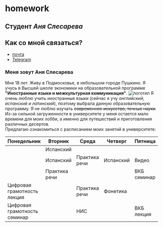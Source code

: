# homework
## Студент _Аня Слесарева_
## Как со мной связаться?
* [почта](mailto:anya_slesareva@mail.ru)
* [Telegram](https://t.me/anyaslesareva) 
### Меня зовут Аня Слесарева
Мне 18 лет. Живу в Подмосковье, в небольшом городе Пушкино. Я учусь в Высшей школе экономики на образовательной программе **"Иностранные языки и межкультурная коммуникация"**. ![логотип](https://www.be-in.ru/media/beingallery/uploads/2015/09/______________1.jpg) Я очень люблю учить иностранные языки (сейчас я учу *английский, испанский и латинский*), поэтому выбрала данную образовательную программу. Я не люблю изучать ~~современное искусство, точные науки~~. Из-за сильной загруженности в университете у меня остается мало времени для моих хобби, а именно для путешествий и приготовления различных десертов.                                                                           
Предлагаю ознакомиться с расписанием моих занятий в университете: 

| Понедельник                | Вторник      | Среда        | Четверг  | Пятница    | Суббота   |                                                                                                 
|----------------------------|-------------|-------------|---------|-----------|----------|                                                        
|                            |Испанский    |             |         |           |          |                                                       
|                            |Испанский    |Практика речи|Испанский|Видео      |Грамматика|                                                   
|                            |Практика речи|             |         |ВКБ семинар|Грамматика|                                                      
|Цифровая грамотность лекция |             |Практика речи|Фонетика |           |          |                                                
|Цифровая грамотность семинар|             |НИС          |         |ВКБ лекция |Латинский |
